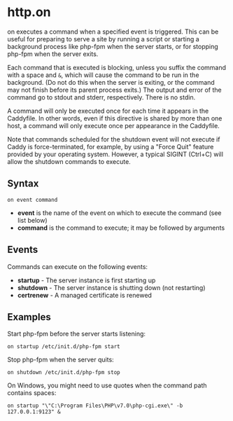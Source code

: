 # http.on

on executes a command when a specified event is triggered. This can be useful for preparing to serve a site by running a
script or starting a background process like php-fpm when the server starts, or for stopping php-fpm when the server
exits.

Each command that is executed is blocking, unless you suffix the command with a space and `&`, which will cause the
command to be run in the background. (Do not do this when the server is exiting, or the command may not finish before
its parent process exits.) The output and error of the command go to stdout and stderr, respectively. There is no stdin.

A command will only be executed once for each time it appears in the Caddyfile. In other words, even if this directive
is shared by more than one host, a command will only execute once per appearance in the Caddyfile.

Note that commands scheduled for the shutdown event will not execute if Caddy is force-terminated, for example, by using
a "Force Quit" feature provided by your operating system. However, a typical SIGINT (Ctrl+C) will allow the shutdown
commands to execute.

## Syntax

``` caddyfile
on event command
```

-   **event** is the name of the event on which to execute the command (see list below)
-   **command** is the command to execute; it may be followed by arguments

## Events

Commands can execute on the following events:

-   **startup** - The server instance is first starting up
-   **shutdown** - The server instance is shutting down (not restarting)
-   **certrenew** - A managed certificate is renewed

## Examples

Start php-fpm before the server starts listening:

``` caddyfile
on startup /etc/init.d/php-fpm start
```

Stop php-fpm when the server quits:

``` caddyfile
on shutdown /etc/init.d/php-fpm stop
```

On Windows, you might need to use quotes when the command path contains spaces:

``` caddyfile
on startup "\"C:\Program Files\PHP\v7.0\php-cgi.exe\" -b 127.0.0.1:9123" &
```
